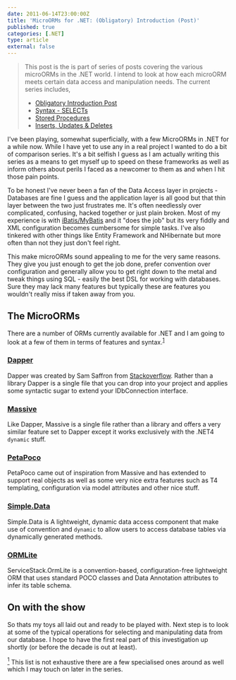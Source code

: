 ```yaml
---
date: 2011-06-14T23:00:00Z
title: 'MicroORMs for .NET: (Obligatory) Introduction (Post)'
published: true
categories: [.NET]
type: article
external: false
---
```

<blockquote class="announce">This post is the is part of series of posts covering the various microORMs in the .<span class="caps">NET</span> world.  I intend to look at how each microORM meets certain data access and manipulation needs.  The current series includes,<ul>	<li><a href="http://yobriefca.se/blog/2011/06/15/microorms-for-net-obligatory-introduction-post">Obligatory Introduction Post</a></li>	<li><a href="http://yobriefca.se/blog/2011/06/16/microorms-for-net-syntax-selects">Syntax - SELECTs</a></li>	<li><a href="http://yobriefca.se/blog/2011/06/18/microorms-for-net-stored-procedures">Stored Procedures</a></li>	<li><a href="http://yobriefca.se/blog/2011/06/21/microorms-for-net-inserts-updates-and-delete">Inserts, Updates &amp; Deletes</a><br></li></ul></blockquote><p>I've been playing, somewhat superficially, with a few MicroORMs in .<span class="caps">NET</span> for a while now.  While I have yet to use any in a real project I wanted to do a bit of comparison series.  It's a bit selfish I guess as I am actually writing this series as a means to get myself up to speed on these frameworks as well as inform others about perils I faced as a newcomer to them as and when I hit those pain points.</p><p>To be honest I've never been a fan of the Data Access layer in projects - Databases are fine I guess and the application layer is all good but that thin layer between the two just frustrates me.  It's often needlessly over complicated, confusing, hacked together or just plain broken.  Most of my experience is with <a href="http://www.mybatis.org/dotnet.html">iBatis/MyBatis</a> and it "does the job" but its very fiddly and <span class="caps">XML</span> configuration becomes cumbersome for simple tasks.  I've also tinkered with other things like Entity Framework and NHibernate but more often than not they just don't feel right.</p><p>This make microORMs sound appealing to me for the very same reasons.  They give you just enough to get the job done, prefer convention over configuration and generally allow you to get right down to the metal and tweak things using <span class="caps">SQL</span> - easily the best <span class="caps">DSL</span> for working with databases.  Sure they may lack many features but typically these are features you wouldn't really miss if taken away from you.</p><h2>The MicroORMs</h2><p>There are a number of ORMs currently available for .<span class="caps">NET</span> and I am going to look at a few of them in terms of features and syntax.<sup class="footnote" id="fnr1"><a href="#fn1">1</a></sup></p><h3><a href="http://code.google.com/p/dapper-dot-net/">Dapper</a></h3><p>Dapper was created by Sam Saffron from <a href="http://stackoverflow.com">Stackoverflow</a>. Rather than a library Dapper is a single file that you can drop into your project and applies some syntactic sugar to extend your IDbConnection interface.</p><h3><a href="https://github.com/robconery/massive">Massive</a></h3><p>Like Dapper, Massive is a single file rather than a library and offers a very similar feature set to Dapper except it works exclusively with the .NET4 <code>dynamic</code> stuff.</p><h3><a href="http://www.toptensoftware.com/petapoco/">PetaPoco</a></h3><p>PetaPoco came out of inspiration from Massive and has extended to support real objects as well as some very nice extra features such as T4 templating, configuration via model attributes and other nice stuff.</p><h3><a href="https://github.com/markrendle/Simple.Data">Simple.Data</a></h3><p>Simple.Data is A lightweight, dynamic data access component that make use of convention and <code>dynamic</code> to allow users to access database tables via dynamically generated methods.</p><h3><a href="https://github.com/ServiceStack/ServiceStack.OrmLite">ORMLite</a></h3><p>ServiceStack.OrmLite is a convention-based, configuration-free lightweight <span class="caps">ORM</span> that uses standard <span class="caps">POCO</span> classes and Data Annotation attributes to infer its table schema.</p><h2>On with the show</h2><p>So thats my toys all laid out and ready to be played with.  Next step is to look at some of the typical operations for selecting and manipulating data from our database.  I hope to have the first real part of this investigation up shortly (or before the decade is out at least).</p><p class="footnote" id="fn1"><a href="#fnr1"><sup>1</sup></a> This list is not exhaustive there are a few specialised ones around as well which I may touch on later in the series.</p>